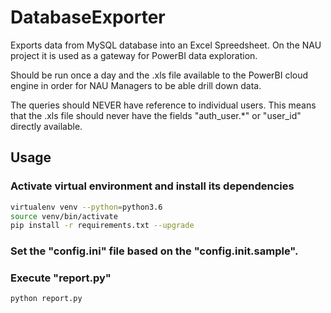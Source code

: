# DatabaseExporter

Exports data from MySQL database into an Excel Spreedsheet. On the NAU project it is
used as a gateway for PowerBI data exploration.

Should be run once a day and the .xls file available to the PowerBI cloud engine
in order for NAU Managers to be able drill down data.

The queries should NEVER have reference to individual users. This means that the .xls
file should never have the fields "auth_user.*" or "user_id" directly available.

## Usage

### Activate virtual environment and install its dependencies
```bash
virtualenv venv --python=python3.6
source venv/bin/activate
pip install -r requirements.txt --upgrade
```

### Set the "config.ini" file based on the "config.init.sample".

### Execute "report.py"
```bash
python report.py
```
